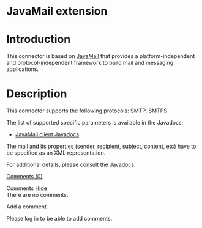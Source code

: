 JavaMail extension
==================

Introduction
============

This connector is based on
[JavaMail](http://web.archive.org/web/20111014103156/http://java.sun.com/products/javamail/)
that provides a platform-independent and protocol-independent framework
to build mail and messaging applications.

Description
===========

This connector supports the following protocols: SMTP, SMTPS.

The list of supported specific parameters is available in the Javadocs:

-   [JavaMail client
    Javadocs](http://web.archive.org/web/20111014103156/http://www.restlet.org/documentation/2.1/jse/ext/org/restlet/ext/javamail/JavaMailClientHelper.html)

The mail and its properties (sender, recipient, subject, content, etc)
have to be specified as an XML representation.

For additional details, please consult the
[Javadocs](http://web.archive.org/web/20111014103156/http://www.restlet.org/documentation/2.1/jse/ext/org/restlet/ext/javamail/package-summary.html).

[Comments
(0)](http://web.archive.org/web/20111014103156/http://wiki.restlet.org/docs_2.1/13-restlet/28-restlet/76-restlet.html#)

Comments
[Hide](http://web.archive.org/web/20111014103156/http://wiki.restlet.org/docs_2.1/13-restlet/28-restlet/76-restlet.html#)
\
There are no comments.

Add a comment

Please log in to be able to add comments.
